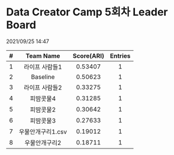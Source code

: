 # Data Creator Camp 5회차 Leader Board
2021/09/25 14:47

|#|Team Name|Score(ARI)|Entries|  
|:---:|:---:|:---:|:---:|  
|1|라이프 사람들1|0.53407|1|  
|2|Baseline|0.50623|1|  
|3|라이프 사람들2|0.33275|1|  
|4|피땀콧물4|0.31285|1|  
|5|피땀콧물2|0.30642|1|  
|6|피땀콧물3|0.27633|1|  
|7|우물안개구리1.csv|0.19012|1|  
|8|우물안개구리2|0.18711|1|  
